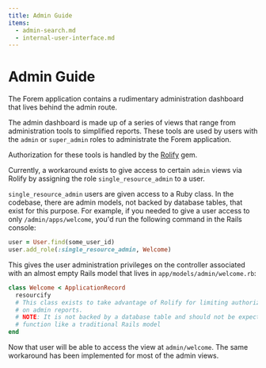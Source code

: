 ```yaml
---
title: Admin Guide
items:
  - admin-search.md
  - internal-user-interface.md
---
```


# Admin Guide

The Forem application contains a rudimentary administration dashboard that lives
behind the admin route.

The admin dashboard is made up of a series of views that range from
administration tools to simplified reports. These tools are used by users with
the `admin` or `super_admin` roles to administrate the Forem application.

Authorization for these tools is handled by the [Rolify][rolify] gem.

Currently, a workaround exists to give access to certain `admin` views via
Rolify by assigning the role `single_resource_admin` to a user.

`single_resource_admin` users are given access to a Ruby class. In the codebase,
there are admin models, not backed by database tables, that exist for this
purpose. For example, if you needed to give a user access to only
`/admin/apps/welcome`, you'd run the following command in the Rails console:

```ruby
user = User.find(some_user_id)
user.add_role(:single_resource_admin, Welcome)
```

This gives the user administration privileges on the controller associated with
an almost empty Rails model that lives in `app/models/admin/welcome.rb`:

```ruby
class Welcome < ApplicationRecord
  resourcify
  # This class exists to take advantage of Rolify for limiting authorization
  # on admin reports.
  # NOTE: It is not backed by a database table and should not be expected to
  # function like a traditional Rails model
end
```

Now that user will be able to access the view at `admin/welcome`. The same
workaround has been implemented for most of the admin views.

[rolify]: https://github.com/RolifyCommunity/rolify
